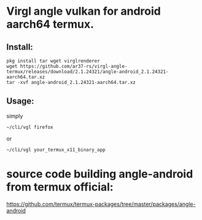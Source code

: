 # Virgl angle vulkan for android aarch64 termux.
## Install:
```
pkg install tar wget virglrenderer
wget https://github.com/ar37-rs/virgl-angle-termux/releases/download/2.1.24321/angle-android_2.1.24321-aarch64.tar.xz
tar -xvf angle-android_2.1.24321-aarch64.tar.xz
```
## Usage:
simply
```
~/cli/vgl firefox
```
or
```
~/cli/vgl your_termux_x11_binary_app
```
# source code building angle-android from termux official:
https://github.com/termux/termux-packages/tree/master/packages/angle-android
